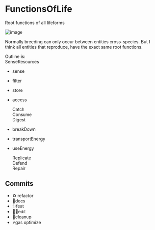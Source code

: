 # FunctionsOfLife

Root functions of all lifeforms

![image](https://user-images.githubusercontent.com/42151239/204063564-54cd5169-b398-46fb-9834-22870cbb25cc.png)

Normally breeding can only occur between entities cross-species. But I think all entities that reproduce, have the exact same root functions.

Outline is:  
SenseResources

- sense
- filter
- store
- access

  Catch  
  Consume  
  Digest

- breakDown
- transportEnergy
- useEnergy

  Replicate  
  Defend  
  Repair

## Commits

- ♻️ refactor
- 📝docs
- ✨feat
- 👷‍♂️edit
- 🎨cleanup
- ⚡️gas optimize
